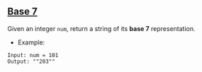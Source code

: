 ## [Base 7](https://leetcode.com/problems/base-7/)

Given an integer `num`, return a string of its **base 7** representation.

- Example:
```
Input: num = 101
Output: ""203""
```


